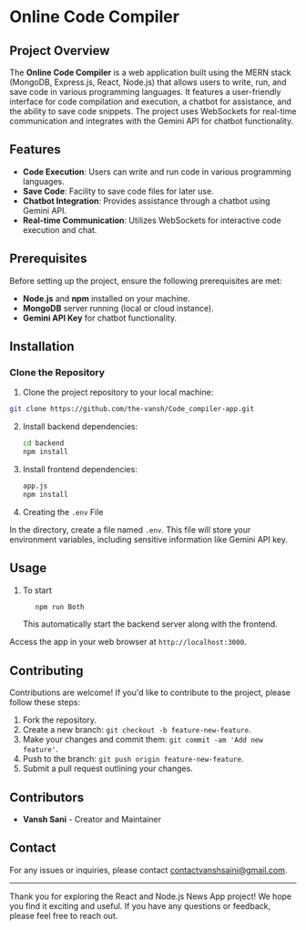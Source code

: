 # Online Code Compiler

## Project Overview

The **Online Code Compiler** is a web application built using the MERN stack (MongoDB, Express.js, React, Node.js) that allows users to write, run, and save code in various programming languages. It features a user-friendly interface for code compilation and execution, a chatbot for assistance, and the ability to save code snippets. The project uses WebSockets for real-time communication and integrates with the Gemini API for chatbot functionality.

## Features

- **Code Execution**: Users can write and run code in various programming languages.
- **Save Code**: Facility to save code files for later use.
- **Chatbot Integration**: Provides assistance through a chatbot using Gemini API.
- **Real-time Communication**: Utilizes WebSockets for interactive code execution and chat.

## Prerequisites

Before setting up the project, ensure the following prerequisites are met:

- **Node.js** and **npm** installed on your machine.
- **MongoDB** server running (local or cloud instance).
- **Gemini API Key** for chatbot functionality.

## Installation

### Clone the Repository

1. Clone the project repository to your local machine:

```bash
git clone https://github.com/the-vansh/Code_compiler-app.git
 ```

2. Install backend dependencies:

   ```bash
   cd backend
   npm install
   ```

3. Install frontend dependencies:

   ```bash
   app.js 
   npm install
   ```
4. Creating the `.env` File

In the directory, create a file named `.env`. This file will store your environment variables, including sensitive information like Gemini API key.

## Usage

1. To start

    ```bash
       npm run Both
    ```
    This automatically start the backend server along with the frontend.

   
Access the app in your web browser at `http://localhost:3000`.


## Contributing

Contributions are welcome! If you'd like to contribute to the project, please follow these steps:

1. Fork the repository.
2. Create a new branch: `git checkout -b feature-new-feature`.
3. Make your changes and commit them: `git commit -am 'Add new feature'`.
4. Push to the branch: `git push origin feature-new-feature`.
5. Submit a pull request outlining your changes.


## Contributors

- **Vansh Sani** - Creator and Maintainer


## Contact

For any issues or inquiries, please contact [contactvanshsaini@gmail.com](mailto:contactvanshsaini@gmail.com).

---

Thank you for exploring the React and Node.js News App project! We hope you find it exciting and useful. If you have any questions or feedback, please feel free to reach out.
